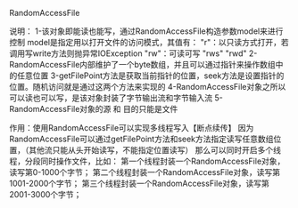 RandomAccessFile

说明：
1-该对象即能读也能写，通过RandomAccessFile构造参数model来进行控制
  model是指定用以打开文件的访问模式，其值有：
     "r"：以只读方式打开，若调用写write方法则抛异常IOException 
     "rw"：可读可写
     "rws"
     "rwd"
2-RandomAccessFile内部维护了一个byte数组，并且可以通过指针来操作数组中的任意位置
3-getFilePoint方法是获取当前指针的位置，seek方法是设置指针的位置。随机访问就是通过这两个方法来实现的
4-RandomAccessFile对象之所以可以读也可以写，是该对象封装了字节输出流和字节输入流
5-RandomAccessFile对象的源 和 目的只能是文件


作用：使用RandomAccessFile可以实现多线程写入【断点续传】
     因为RandomAccessFile可以通过getFilePoint方法和seek方法指定读写任意数组位置，（其他流只能从头开始读写，不能指定位置读写）
     那么可以同时开启多个线程，分段同时操作文件，比如：
     第一个线程封装一个RandomAccessFile对象，读写第0-1000个字节；
     第二个线程封装一个RandomAccessFile对象，读写第1001-2000个字节；
     第三个线程封装一个RandomAccessFile对象，读写第2001-3000个字节；



